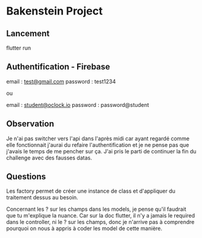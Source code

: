 # Bakenstein Project

## Lancement 
flutter run 

## Authentification - Firebase
email : test@gmail.com
password : test1234

ou 

email : student@oclock.io
password : password@student

## Observation 

Je n'ai pas switcher vers l'api dans l'après midi car ayant regardé comme elle fonctionnait j'aurai du refaire l'authentification et je ne pense pas que j'avais le temps de me pencher sur ça. 
J'ai pris le parti de continuer la fin du challenge avec des fausses datas. 

## Questions
Les factory permet de créer une instance de class et d'appliquer du traitement dessus au besoin. 

Concernant les ? sur les champs dans les models, je pense qu'il faudrait que tu m'explique la nuance. Car sur la doc flutter, il n'y a jamais le required dans le controller, ni le ? sur les champs, donc je n'arrive pas à comprendre pourquoi on nous à appris à coder les model de cette manière. 